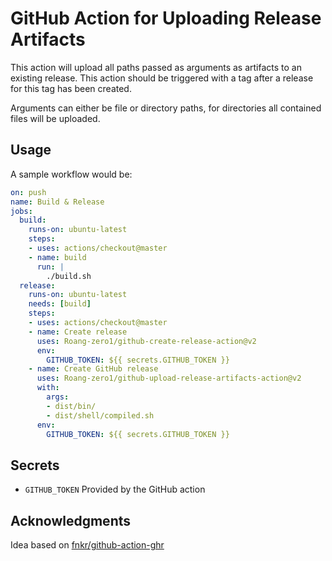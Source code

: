 # GitHub Action for Uploading Release Artifacts

This action will upload all paths passed as arguments as artifacts to an existing release.
This action should be triggered with a tag after a release for this tag has been created.

Arguments can either be file or directory paths, for directories all contained files will be uploaded.

## Usage

A sample workflow would be:

```yaml
on: push
name: Build & Release
jobs:
  build:
    runs-on: ubuntu-latest
    steps:
    - uses: actions/checkout@master
    - name: build
      run: |
        ./build.sh
  release:
    runs-on: ubuntu-latest
    needs: [build]
    steps:
    - uses: actions/checkout@master
    - name: Create release
      uses: Roang-zero1/github-create-release-action@v2
      env:
        GITHUB_TOKEN: ${{ secrets.GITHUB_TOKEN }}
    - name: Create GitHub release
      uses: Roang-zero1/github-upload-release-artifacts-action@v2
      with:
        args:
        - dist/bin/
        - dist/shell/compiled.sh
      env:
        GITHUB_TOKEN: ${{ secrets.GITHUB_TOKEN }}
```

## Secrets

* `GITHUB_TOKEN` Provided by the GitHub action

## Acknowledgments

Idea based on [fnkr/github-action-ghr](https://github.com/fnkr/github-action-ghr)
